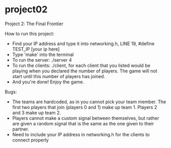 # project02
Project 2: The Final Frontier

How to run this project:
- Find your IP address and type it into networking.h, LINE 19, #define TEST_IP [your ip here]
- Type 'make' into the terminal
- To run the server: ./server 4
- To run the clients: ./client, for each client that you listed would be playing when you declared the number of players. The game will not start until this number of players has joined.
- And you're done! Enjoy the game.

Bugs:
- The teams are hardcoded, as in you cannot pick your team member. The first two players that join (players 0 and 1) make up
team 1. Players 2 and 3 make up team 2.
- Players cannot make a custom signal between themselves, but rather are given a random signal that is the same as the one
given to their partner.
- Need to include your IP address in networking.h for the clients to connect properly

